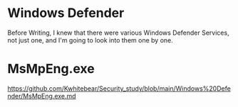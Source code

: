 # Windows Defender

Before Writing, I knew that there were various Windows Defender Services, not just one, and I'm going to look into them one by one.


# MsMpEng.exe

https://github.com/Kwhitebear/Security_study/blob/main/Windows%20Defender/MsMpEng.exe.md

